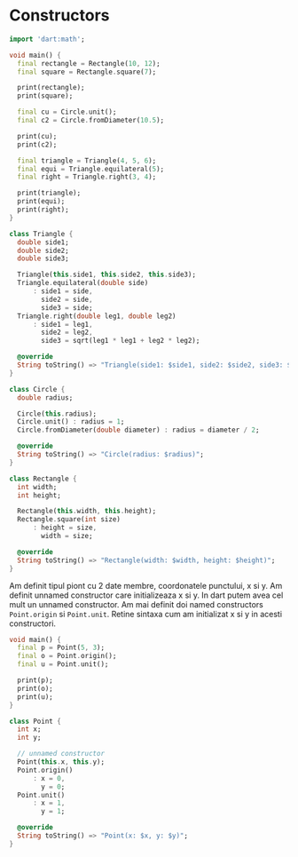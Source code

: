 # Constructors

```dart
import 'dart:math';

void main() {
  final rectangle = Rectangle(10, 12);
  final square = Rectangle.square(7);

  print(rectangle);
  print(square);

  final cu = Circle.unit();
  final c2 = Circle.fromDiameter(10.5);

  print(cu);
  print(c2);

  final triangle = Triangle(4, 5, 6);
  final equi = Triangle.equilateral(5);
  final right = Triangle.right(3, 4);

  print(triangle);
  print(equi);
  print(right);
}

class Triangle {
  double side1;
  double side2;
  double side3;

  Triangle(this.side1, this.side2, this.side3);
  Triangle.equilateral(double side)
      : side1 = side,
        side2 = side,
        side3 = side;
  Triangle.right(double leg1, double leg2)
      : side1 = leg1,
        side2 = leg2,
        side3 = sqrt(leg1 * leg1 + leg2 * leg2);

  @override
  String toString() => "Triangle(side1: $side1, side2: $side2, side3: $side3)";
}

class Circle {
  double radius;

  Circle(this.radius);
  Circle.unit() : radius = 1;
  Circle.fromDiameter(double diameter) : radius = diameter / 2;

  @override
  String toString() => "Circle(radius: $radius)";
}

class Rectangle {
  int width;
  int height;

  Rectangle(this.width, this.height);
  Rectangle.square(int size)
      : height = size,
        width = size;

  @override
  String toString() => "Rectangle(width: $width, height: $height)";
}


```

Am definit tipul piont cu 2 date membre, coordonatele punctului, x si y.
Am definit unnamed constructor care initializeaza x si y.
In dart putem avea cel mult un unnamed constructor.
Am mai definit doi named constructors `Point.origin` si `Point.unit`.
Retine sintaxa cum am initializat x si y in acesti constructori.

```dart
void main() {
  final p = Point(5, 3);
  final o = Point.origin();
  final u = Point.unit();

  print(p);
  print(o);
  print(u);
}

class Point {
  int x;
  int y;

  // unnamed constructor
  Point(this.x, this.y);
  Point.origin()
      : x = 0,
        y = 0;
  Point.unit()
      : x = 1,
        y = 1;

  @override
  String toString() => "Point(x: $x, y: $y)";
}
```
